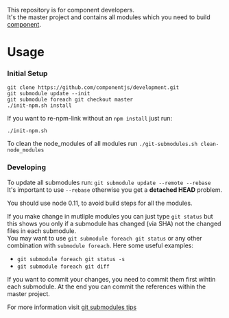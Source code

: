 This repository is for component developers.  
It's the master project and contains all modules which you need to build [component](https://github.com/componentjs/component).

# Usage

### Initial Setup

```
git clone https://github.com/componentjs/development.git
git submodule update --init
git submodule foreach git checkout master
./init-npm.sh install
```

If you want to re-npm-link without an `npm install` just run:

`./init-npm.sh`

To clean the node_modules of all modules run
`./git-submodules.sh clean-node_modules`

### Developing

To update all submodules run: `git submodule update --remote --rebase`  
It's important to use `--rebase` otherwise you get a __detached HEAD__ problem.

You should use node 0.11, to avoid build steps for all the modules.

If you make change in mutliple modules you can just type `git status` but this shows you only if a submodule has changed (via SHA) not the changed files in each submodule.  
You may want to use `git submodule foreach git status` or any other combination with `submodule foreach`. Here some useful examples:

- `git submodule foreach git status -s`
- `git submodule foreach git diff`

If you want to commit your changes, you need to commit them first wihtin each submodule. At the end you can commit the references within the master project.

For more information visit [git submodules tips](https://git.wiki.kernel.org/index.php/GitSubmoduleTutorial)